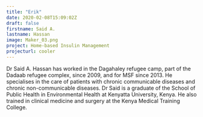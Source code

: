 ```yaml
---
title: "Erik"
date: 2020-02-08T15:09:02Z
draft: false
firstname: Said A.
lastname: Hassan
image: Maker_03.png
project: Home-based Insulin Management
projecturl: cooler
---  
```


Dr Said A. Hassan has worked in the Dagahaley refugee camp, part of the Dadaab refugee complex, since 2009, and for MSF since 2013. He specialises in the care of patients with chronic communicable diseases and chronic non-communicable diseases. Dr Said is a graduate of the School of Public Health in Environmental Health at Kenyatta University, Kenya. He also trained in clinical medicine and surgery at the Kenya Medical Training College.